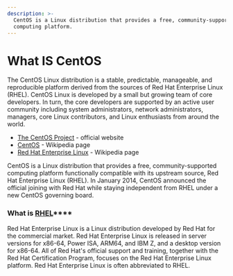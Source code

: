 ```yaml
---
description: >-
  CentOS is a Linux distribution that provides a free, community-supported
  computing platform.
---
```


# What IS CentOS

The CentOS Linux distribution is a stable, predictable, manageable, and reproducible platform derived from the sources of Red Hat Enterprise Linux \(RHEL\). CentOS Linux is developed by a small but growing team of core developers. In turn, the core developers are supported by an active user community including system administrators, network administrators, managers, core Linux contributors, and Linux enthusiasts from around the world. 

* [The CentOS Project](https://www.centos.org/) - official website
* [CentOS](https://en.wikipedia.org/wiki/CentOS) - Wikipedia page
* [Red Hat Enterprise Linux](https://en.wikipedia.org/wiki/Red_Hat_Enterprise_Linux) - Wikipedia page

CentOS is a Linux distribution that provides a free, community-supported computing platform functionally compatible with its upstream source, Red Hat Enterprise Linux \(RHEL\). In January 2014, CentOS announced the official joining with Red Hat while staying independent from RHEL under a new CentOS governing board.



### **What is** [**RHEL**](https://en.wikipedia.org/wiki/Red_Hat_Enterprise_Linux)\*\*\*\* <a id="what-is-rhel"></a>

Red Hat Enterprise Linux is a Linux distribution developed by Red Hat for the commercial market. Red Hat Enterprise Linux is released in server versions for x86-64, Power ISA, ARM64, and IBM Z, and a desktop version for x86-64. All of Red Hat's official support and training, together with the Red Hat Certification Program, focuses on the Red Hat Enterprise Linux platform. Red Hat Enterprise Linux is often abbreviated to RHEL.



